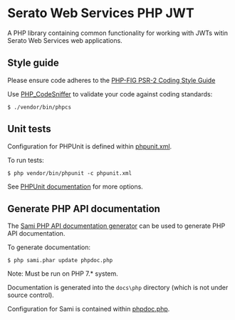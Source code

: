 # Serato Web Services PHP JWT

A PHP library containing common functionality for working with JWTs witin
Serato Web Services web applications.

## Style guide

Please ensure code adheres to the [PHP-FIG PSR-2 Coding Style Guide](http://www.php-fig.org/psr/psr-2/)

Use [PHP_CodeSniffer](https://github.com/squizlabs/PHP_CodeSniffer/wiki) to validate your code against coding standards:

	$ ./vendor/bin/phpcs

## Unit tests

Configuration for PHPUnit is defined within [phpunit.xml](phpunit.xml).

To run tests:

	$ php vendor/bin/phpunit -c phpunit.xml

See [PHPUnit documentation](https://phpunit.de/manual/current/en/index.html) for more options.

## Generate PHP API documentation

The [Sami PHP API documentation generator](https://github.com/FriendsOfPHP/sami)
can be used to generate PHP API documentation.

To generate documentation:

	$ php sami.phar update phpdoc.php

Note: Must be run on PHP 7.* system.

Documentation is generated into the `docs\php` directory (which is not under source control).

Configuration for Sami is contained within [phpdoc.php](phpdoc.php).
